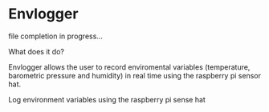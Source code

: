 # Envlogger

file completion in progress... 

What does it do?

Envlogger allows the user to record enviromental variables (temperature, barometric pressure and humidity) in real time using the raspberry pi sensor hat.

Log environment variables using the raspberry pi sense hat
